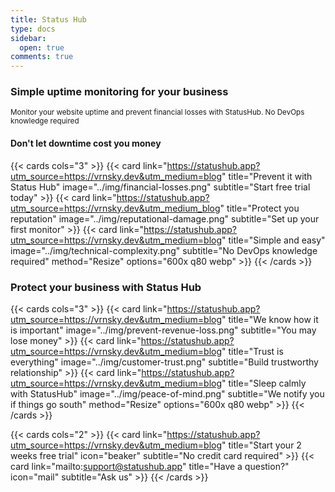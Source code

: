 ```yaml
---
title: Status Hub
type: docs
sidebar:
  open: true
comments: true
---
```


### Simple uptime monitoring for your business
<small>Monitor your website uptime and prevent financial losses with StatusHub. No DevOps knowledge required</small>

#### Don't let downtime cost you money
{{< cards cols="3" >}}
{{< card link="https://statushub.app?utm_source=https://vrnsky.dev&utm_medium=blog" title="Prevent it with Status Hub" image="../img/financial-losses.png" subtitle="Start free trial today" >}}
{{< card link="https://statushub.app?utm_source=https://vrnsky.dev&utm_medium_blog" title="Protect you reputation" image="../img/reputational-damage.png" subtitle="Set up your first monitor" >}}
{{< card link="https://statushub.app?utm_source=https://vrnsky.dev&utm_medium=blog" title="Simple and easy" image="../img/technical-complexity.png" subtitle="No DevOps knowledge required" method="Resize" options="600x q80 webp" >}}
{{< /cards >}}

### Protect your business with Status Hub
{{< cards cols="3" >}}
{{< card link="https://statushub.app?utm_source=https://vrnsky.dev&utm_medium=blog" title="We know how it is important" image="../img/prevent-revenue-loss.png" subtitle="You may lose money" >}}
{{< card link="https://statushub.app?utm_source=https://vrnsky.dev&utm_medium=blog" title="Trust is everything" image="../img/customer-trust.png" subtitle="Build trustworthy relationship" >}}
{{< card link="https://statushub.app?utm_source=https://vrnsky.dev&utm_medium=blog" title="Sleep calmly with StatusHub" image="../img/peace-of-mind.png" subtitle="We notify you if things go south" method="Resize" options="600x q80 webp" >}}
{{< /cards >}}

{{< cards cols="2" >}}
{{< card link="https://statushub.app?utm_source=https://vrnsky.dev&utm_medium=blog" title="Start your 2 weeks free trial" icon="beaker" subtitle="No credit card required" >}}
{{< card link="mailto:support@statushub.app" title="Have a question?" icon="mail" subtitle="Ask us" >}}
{{< /cards >}}

